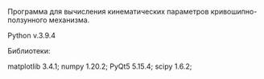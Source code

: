Программа для вычисления кинематических параметров кривошипно-ползунного механизма.

Python v.3.9.4

Библиотеки:

matplotlib 3.4.1; numpy 1.20.2; PyQt5 5.15.4; scipy 1.6.2;
